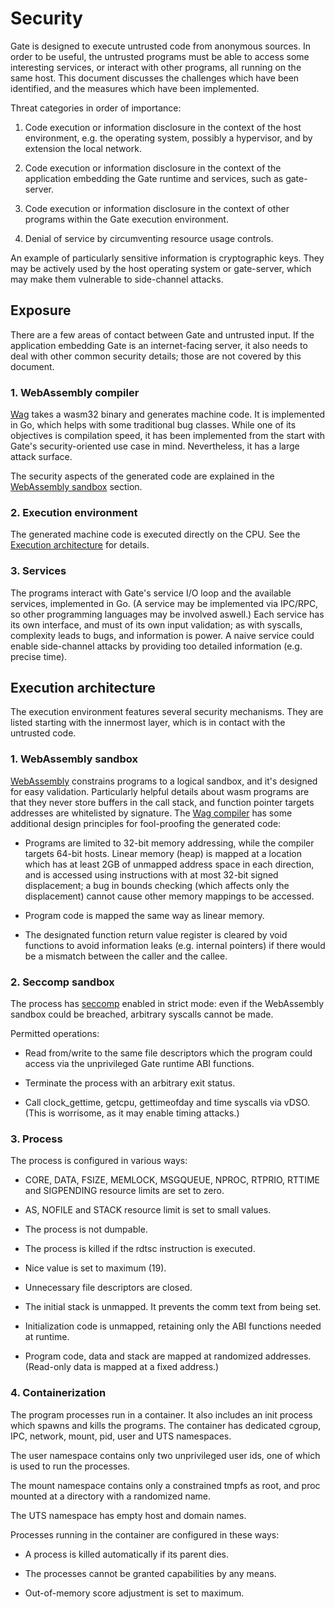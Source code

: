 # Security

Gate is designed to execute untrusted code from anonymous sources.  In order to
be useful, the untrusted programs must be able to access some interesting
services, or interact with other programs, all running on the same host.  This
document discusses the challenges which have been identified, and the measures
which have been implemented.

Threat categories in order of importance:

  1. Code execution or information disclosure in the context of the host
     environment, e.g. the operating system, possibly a hypervisor, and by
     extension the local network.

  2. Code execution or information disclosure in the context of the application
     embedding the Gate runtime and services, such as gate-server.

  3. Code execution or information disclosure in the context of other programs
     within the Gate execution environment.

  4. Denial of service by circumventing resource usage controls.

An example of particularly sensitive information is cryptographic keys.  They
may be actively used by the host operating system or gate-server, which may
make them vulnerable to side-channel attacks.


## Exposure

There are a few areas of contact between Gate and untrusted input.  If the
application embedding Gate is an internet-facing server, it also needs to deal
with other common security details; those are not covered by this document.


### 1. WebAssembly compiler

[Wag](https://godoc.org/github.com/tsavola/wag) takes a wasm32 binary and
generates machine code.  It is implemented in Go, which helps with some
traditional bug classes.  While one of its objectives is compilation speed, it
has been implemented from the start with Gate's security-oriented use case in
mind.  Nevertheless, it has a large attack surface.

The security aspects of the generated code are explained in the
[WebAssembly sandbox](#1-webassembly-sandbox) section.


### 2. Execution environment

The generated machine code is executed directly on the CPU.  See the [Execution
architecture](#execution-architecture) for details.


### 3. Services

The programs interact with Gate's service I/O loop and the available services,
implemented in Go.  (A service may be implemented via IPC/RPC, so other
programming languages may be involved aswell.)  Each service has its own
interface, and must of its own input validation; as with syscalls, complexity
leads to bugs, and information is power.  A naive service could enable
side-channel attacks by providing too detailed information (e.g. precise time).


## Execution architecture

The execution environment features several security mechanisms.  They are
listed starting with the innermost layer, which is in contact with the
untrusted code.


### 1. WebAssembly sandbox

[WebAssembly](http://webassembly.org) constrains programs to a logical sandbox,
and it's designed for easy validation.  Particularly helpful details about wasm
programs are that they never store buffers in the call stack, and function
pointer targets addresses are whitelisted by signature.  The [Wag
compiler](https://godoc.org/github.com/tsavola/wag) has some additional design
principles for fool-proofing the generated code:

  - Programs are limited to 32-bit memory addressing, while the compiler
    targets 64-bit hosts.  Linear memory (heap) is mapped at a location which
    has at least 2GB of unmapped address space in each direction, and is
    accessed using instructions with at most 32-bit signed displacement; a bug
    in bounds checking (which affects only the displacement) cannot cause other
    memory mappings to be accessed.

  - Program code is mapped the same way as linear memory.

  - The designated function return value register is cleared by void functions
    to avoid information leaks (e.g. internal pointers) if there would be a
    mismatch between the caller and the callee.


### 2. Seccomp sandbox

The process has [seccomp](https://en.wikipedia.org/wiki/Seccomp) enabled in
strict mode: even if the WebAssembly sandbox could be breached, arbitrary
syscalls cannot be made.

Permitted operations:

  - Read from/write to the same file descriptors which the program could access
    via the unprivileged Gate runtime ABI functions.

  - Terminate the process with an arbitrary exit status.

  - Call clock_gettime, getcpu, gettimeofday and time syscalls via vDSO.  (This
    is worrisome, as it may enable timing attacks.)


### 3. Process

The process is configured in various ways:

  - CORE, DATA, FSIZE, MEMLOCK, MSGQUEUE, NPROC, RTPRIO, RTTIME and SIGPENDING
    resource limits are set to zero.

  - AS, NOFILE and STACK resource limit is set to small values.

  - The process is not dumpable.

  - The process is killed if the rdtsc instruction is executed.

  - Nice value is set to maximum (19).

  - Unnecessary file descriptors are closed.

  - The initial stack is unmapped.  It prevents the comm text from being set.

  - Initialization code is unmapped, retaining only the ABI functions needed at
    runtime.

  - Program code, data and stack are mapped at randomized addresses.
    (Read-only data is mapped at a fixed address.)


### 4. Containerization

The program processes run in a container.  It also includes an init process
which spawns and kills the programs.  The container has dedicated cgroup, IPC,
network, mount, pid, user and UTS namespaces.

The user namespace contains only two unprivileged user ids, one of which is
used to run the processes.

The mount namespace contains only a constrained tmpfs as root, and proc mounted
at a directory with a randomized name.

The UTS namespace has empty host and domain names.

Processes running in the container are configured in these ways:

  - A process is killed automatically if its parent dies.

  - The processes cannot be granted capabilities by any means.

  - Out-of-memory score adjustment is set to maximum.

